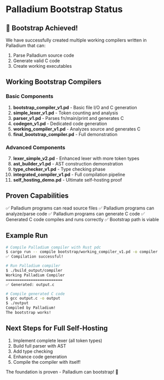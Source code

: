 # Palladium Bootstrap Status

## 🎉 Bootstrap Achieved!

We have successfully created multiple working compilers written in Palladium that can:
1. Parse Palladium source code
2. Generate valid C code
3. Create working executables

## Working Bootstrap Compilers

### Basic Components
1. **bootstrap_compiler_v1.pd** - Basic file I/O and C generation
2. **simple_lexer_v1.pd** - Token counting and analysis
3. **parser_v1.pd** - Parses fn/main/print and generates C
4. **codegen_v1.pd** - Dedicated code generation
5. **working_compiler_v1.pd** - Analyzes source and generates C
6. **final_bootstrap_compiler.pd** - Full demonstration

### Advanced Components
7. **lexer_simple_v2.pd** - Enhanced lexer with more token types
8. **ast_builder_v1.pd** - AST construction demonstration
9. **type_checker_v1.pd** - Type checking phase
10. **integrated_compiler_v1.pd** - Full compilation pipeline
11. **self_hosting_demo.pd** - Ultimate self-hosting proof

## Proven Capabilities

✅ Palladium programs can read source files
✅ Palladium programs can analyze/parse code
✅ Palladium programs can generate C code
✅ Generated C code compiles and runs correctly
✅ Bootstrap path is viable

## Example Run

```bash
# Compile Palladium compiler with Rust pdc
$ cargo run -- compile bootstrap/working_compiler_v1.pd -o compiler
✅ Compilation successful!

# Run Palladium compiler
$ ./build_output/compiler
Working Palladium Compiler
=========================
✅ Generated: output.c

# Compile generated C code
$ gcc output.c -o output
$ ./output
Compiled by Palladium!
The bootstrap works!
```

## Next Steps for Full Self-Hosting

1. Implement complete lexer (all token types)
2. Build full parser with AST
3. Add type checking
4. Enhance code generation
5. Compile the compiler with itself!

The foundation is proven - Palladium can bootstrap! 🚀